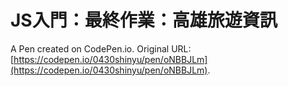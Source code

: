 # JS入門：最終作業：高雄旅遊資訊

A Pen created on CodePen.io. Original URL: [https://codepen.io/0430shinyu/pen/oNBBJLm](https://codepen.io/0430shinyu/pen/oNBBJLm).


